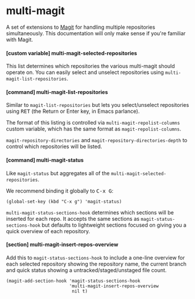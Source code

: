 # multi-magit

A set of extensions to [Magit](https://magit.vc) for handling multiple
repositories simultaneously. This documentation will only make sense
if you're familiar with Magit.

#### [custom variable] multi-magit-selected-repositories

This list determines which repositories the various multi-magit should
operate on. You can easily select and unselect repositories using
`multi-magit-list-repositories`.

#### [command] multi-magit-list-repositories

Similar to `magit-list-repositories` but lets you select/unselect
repositories using <kbd>RET</kbd> (the Return or Enter key, in Emacs
parlance).

The format of this listing is controlled via
`multi-magit-repolist-columns` custom variable, which has the same
format as `magit-repolist-columns`.

`magit-repository-directories` and
`magit-repository-directories-depth` to control which repositories
will be listed.

#### [command] multi-magit-status

Like `magit-status` but aggregates all of the
`multi-magit-selected-repositories`.

We recommend binding it globally to <kbd>C-x G</kbd>:

```elisp
(global-set-key (kbd "C-x g") 'magit-status)
```

`multi-magit-status-sections-hook` determines which sections will be
inserted for each repo. It accepts the same sections as
`magit-status-sections-hook` but defaults to lightweight sections
focused on giving you a quick overview of each repository.

#### [section] multi-magit-insert-repos-overview

Add this to `magit-status-sections-hook` to include a one-line
overview for each selected repository showing the repository name, the
current branch and quick status showing a untracked/staged/unstaged
file count.

```elisp
(magit-add-section-hook 'magit-status-sections-hook
                        'multi-magit-insert-repos-overview
                         nil t)
```
